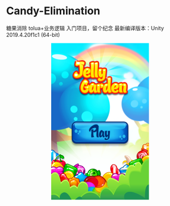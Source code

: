 # Candy-Elimination
糖果消除
tolua+业务逻辑
入门项目，留个纪念
最新编译版本：Unity 2019.4.20f1c1 (64-bit)

<div align=center><img width="263" height="422" src="https://github.com/LaoMaoKaKa/Note/blob/main/Data/Image/%E6%B6%88%E6%B6%88%E4%B9%90%E5%BC%80%E5%A7%8B%E7%95%8C%E9%9D%A2.png"/></div>
